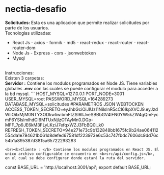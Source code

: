 # nectia-desafio
<b>Solicitudes:</b>
Esta es una aplicacion que permite realizar solicitudes por parte de los usuarios.
<br>Tecnologías utilizadas:
<ul>
  <li>React Js - axios - formik - md5 - react-redux - react-router - react-router-dom</li>
  <li>Node Js - Express - cors - jsonwebtoken</li>
  <li>Mysql</li>
</ul>
<br>Instrucciones:
<br>Existen 3 carpetas:
<br><b>Servidor :</b> Contiene los modulos programados en Node JS. Tiene variables globales <b>.env</b> con las cuales se puede configurar el modulo para acceder a la bd mysql.
```
HOST_MYSQL=127.0.0.1
PORT_NODE=3001
USER_MYSQL=root
PASSWORD_MYSQL=164289273
DATABASE_MYSQL=solicitudes 
#PARAMETROS JSON WEBTOCKEN
ACCESS_TOKEN_SECRETO=eyJhbGciOiJIUzI1NiIsInR5cCI6IkpXVCJ9.eyJzdWIiOiIxMjM0NTY3ODkwIiwibmFtZSI6IlJveSBBbGV4IFN0YW5kZW4gQmFycmF6YSIsImlhdCI6MTUxNjIzOTAyMn0.DGp-MFF_7p9JE6kM3FLyLKziJ7efqxWZJ3FbBQ0i_k0
REFRESH_TOKEN_SECRETO=94e271e73c9b132848bb1675fc9b24ae064112554da1e794621b061d8defed67581df223973e6c53c747fbdc7606dc9dd76c54b1a895387d3815a65722293283

```
<br><b>Cliente : </b> Contiene los modulos programados en React JS. El unico archivo configurable se encuentra en <b>src/api/config.js</b>, en el cual se debe configurar donde estará la ruta del servidor.
```
const BASE_URL = 'http://localhost:3001/api';
export default BASE_URL;

```
 

